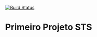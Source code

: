 [![Build Status](https://travis-ci.org/andrearchanjo/primeiro-projeto-sts.svg?branch=master)](https://travis-ci.org/andrearchanjo/primeiro-projeto-sts)

# Primeiro Projeto STS
